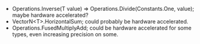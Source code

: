 ﻿- Operations.Inverse(T value) => Operations.Divide(Constants<T>.One, value);
maybe hardware accelerated?
- VectorN\<T>.HorizontalSum; could probably be hardware accelerated.
- Operations.FusedMultiplyAdd; could be hardware accelerated for some types, even increasing precision on some.